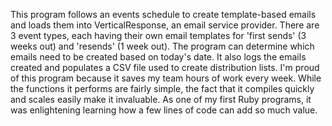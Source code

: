 <p>This program follows an events schedule to create template-based emails and loads them into VerticalResponse, an email service provider.  There are 3 event types, each having their own email templates for 'first sends' (3 weeks out) and 'resends' (1 week out).  The program can determine which emails need to be created based on today's date.  It also logs the emails created and populates a CSV file used to create distribution lists.  I'm proud of this program because it saves my team hours of work every week.  While the functions it performs are fairly simple, the fact that it compiles quickly and scales easily make it invaluable.  As one of my first Ruby programs, it was enlightening learning how a few lines of code can add so much value.<p>